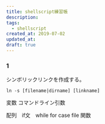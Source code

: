 ```yaml
---
title: shellscript練習帳
description:
tags:
  - shellscript
created_at: 2019-07-02
updated_at: 
draft: true
---
```



### 1
シンボリックリンクを作成する。
```shell
ln -s [filename|dirname] [linkname]
```

変数
コマンドライン引数

配列　if文　while for case file 関数